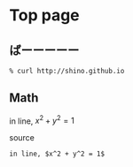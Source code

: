 # Top page

## ばーーーーー

```
% curl http://shino.github.io
```

## Math

in line, $x^2 + y^2 = 1$

source

``` markdown
in line, $x^2 + y^2 = 1$
```

